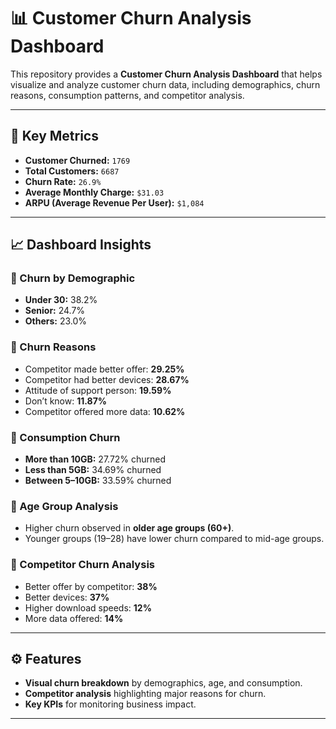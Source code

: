 # 📊 Customer Churn Analysis Dashboard

This repository provides a **Customer Churn Analysis Dashboard** that helps visualize and analyze customer churn data, including demographics, churn reasons, consumption patterns, and competitor analysis.

---

## 📌 Key Metrics
- **Customer Churned:** `1769`
- **Total Customers:** `6687`
- **Churn Rate:** `26.9%`
- **Average Monthly Charge:** `$31.03`
- **ARPU (Average Revenue Per User):** `$1,084`

---

## 📈 Dashboard Insights

### 🔹 Churn by Demographic
- **Under 30:** 38.2%  
- **Senior:** 24.7%  
- **Others:** 23.0%  

### 🔹 Churn Reasons
- Competitor made better offer: **29.25%**
- Competitor had better devices: **28.67%**
- Attitude of support person: **19.59%**
- Don’t know: **11.87%**
- Competitor offered more data: **10.62%**

### 🔹 Consumption Churn
- **More than 10GB:** 27.72% churned  
- **Less than 5GB:** 34.69% churned  
- **Between 5–10GB:** 33.59% churned  

### 🔹 Age Group Analysis
- Higher churn observed in **older age groups (60+)**.
- Younger groups (19–28) have lower churn compared to mid-age groups.

### 🔹 Competitor Churn Analysis
- Better offer by competitor: **38%**
- Better devices: **37%**
- Higher download speeds: **12%**
- More data offered: **14%**

---

## ⚙️ Features
- **Visual churn breakdown** by demographics, age, and consumption.  
- **Competitor analysis** highlighting major reasons for churn.  
- **Key KPIs** for monitoring business impact.  

---

